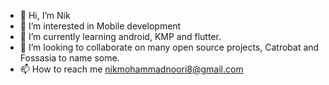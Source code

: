 - 👋 Hi, I’m Nik 
- 👀 I’m interested in Mobile development
- 🌱 I’m currently learning android, KMP and flutter.
- 💞️ I’m looking to collaborate on many open source projects, Catrobat and Fossasia to name some.
- 📫 How to reach me nikmohammadnoori8@gmail.com

